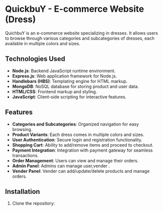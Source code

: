 # QuickbuY - E-commerce Website  (Dress)

QuichbuY is an e-commerce website specializing in dresses. It allows users to browse through various categories and subcategories of dresses, each available in multiple colors and sizes.

## Technologies Used

- **Node.js**: Backend JavaScript runtime environment.
- **Express.js**: Web application framework for Node.js.
- **Handlebars (HBS)**: Templating engine for HTML markup.
- **MongoDB**: NoSQL database for storing product and user data.
- **HTML/CSS**: Frontend markup and styling.
- **JavaScript**: Client-side scripting for interactive features.

## Features

- **Categories and Subcategories**: Organized navigation for easy browsing.
- **Product Variants**: Each dress comes in multiple colors and sizes.
- **User Authentication**: Secure login and registration functionality.
- **Shopping Cart**: Ability to add/remove items and proceed to checkout.
- **Payment Integration**: Integration with payment gateway for seamless transactions.
- **Order Management**: Users can view and manage their orders.
- **Admin Panel**: Admins can manage user,vender .
- **Vender Panel**: Vender can add/update/delete products and manage orders.


## Installation

1. Clone the repository:


